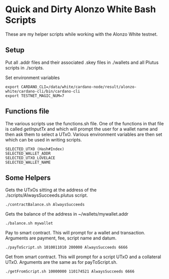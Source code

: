Quick and Dirty Alonzo White Bash Scripts
=========================================

These are my helper scripts while working with the Alonzo White testnet.

Setup
-----

Put all .addr files and their associated .skey files in ./wallets and all Plutus scripts in ./scripts.

Set environment variables

    export CARDANO_CLI=/data/white/cardano-node/result/alonzo-white/cardano-cli/bin/cardano-cli
    export TESTNET_MAGIC_NUM=7

Functions file
--------------

The various scripts use the functions.sh file. One of the functions in that file is called *getInputTx* and
which will prompt the user for a wallet name and then ask them to select a UTxO. Various environment variables are then set
which can be used in writing scripts.

    SELECTED_UTXO (Hash#Index)
    SELECTED_WALLET_ADDR
    SELECTED_UTXO_LOVELACE
    SELECTED_WALLET_NAME

Some Helpers
------------

Gets the UTxOs sitting at the address of the ./scripts/AlwaysSucceeds.plutus script.

	./contractBalance.sh AlwaysSucceeds

Gets the balance of the address in ~/wallets/mywallet.addr

	./balance.sh mywallet

Pay to smart contract. This will prompt for a wallet and transaction. Arguments are payment, fee, script name and datum.

	./payToScript.sh 1010011010 200000 AlwaysSucceeds 6666

Get from smart contract. This will prompt for a script UTxO and a collateral UTxO. Arguments are the same as for payToScript.sh.

	./getFromScript.sh 10000000 110174521 AlwaysSucceeds 6666

